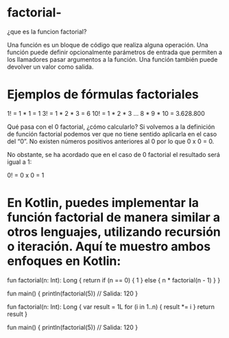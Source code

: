 # factorial-
 ¿que es la funcion factorial?

 Una función es un bloque de código que realiza alguna operación. Una función puede definir opcionalmente parámetros de entrada que permiten a los llamadores pasar argumentos a la función. Una función también puede devolver un valor como salida.

 # Ejemplos de fórmulas factoriales

1! = 1 * 1 = 1
3! = 1 * 2 * 3 = 6
10! = 1 * 2 * 3 … 8 * 9 * 10 = 3.628.800

Qué pasa con el 0 factorial, ¿cómo calcularlo? Si volvemos a la definición de función factorial podemos ver que no tiene sentido aplicarla en el caso del “0”. No existen números positivos anteriores al 0 por lo que 0 x 0 = 0.

No obstante, se ha acordado que en el caso de 0 factorial el resultado será igual a 1:

0! = 0 x 0 = 1

# En Kotlin, puedes implementar la función factorial de manera similar a otros lenguajes, utilizando recursión o iteración. Aquí te muestro ambos enfoques en Kotlin:

fun factorial(n: Int): Long {
    return if (n == 0) {
        1
    } else {
        n * factorial(n - 1)
    }
}

fun main() {
    println(factorial(5))  // Salida: 120
}



fun factorial(n: Int): Long {
    var result = 1L
    for (i in 1..n) {
        result *= i
    }
    return result
}

fun main() {
    println(factorial(5))  // Salida: 120
}


 
